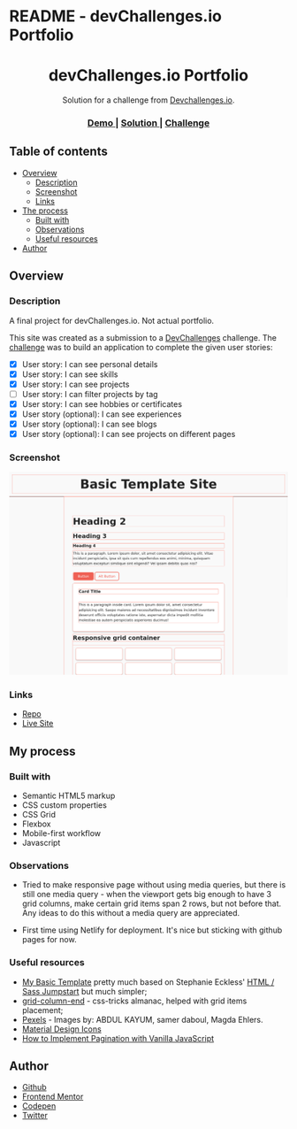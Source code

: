 # README - devChallenges.io Portfolio

<h1 align="center">devChallenges.io Portfolio</h1>

<div align="center">
   Solution for a challenge from  <a href="http://devchallenges.io" target="_blank">Devchallenges.io</a>.
</div>

<div align="center">
  <h3>
    <a href="https://je-jo-devchallenges-portfolio.netlify.app/">
      Demo
    </a>
    <span> | </span>
    <a href="https://github.com/je-jo/devchallenges-portfolio">
      Solution
    </a>
    <span> | </span>
    <a href="https://devchallenges.io/challenges/5ZnOYsSXM24JWnCsNFlt">
      Challenge
    </a>
  </h3>
</div>

## Table of contents

- [Overview](#overview)
  - [Description](#description)
  - [Screenshot](#screenshot)
  - [Links](#links)
- [The process](#the-process)
  - [Built with](#built-with)
  - [Observations](#observations)
  - [Useful resources](#useful-resources)
- [Author](#author)

## Overview

### Description

A final project for devChallenges.io. Not actual portfolio.

This site was created as a submission to a [DevChallenges](https://devchallenges.io/challenges) challenge. The [challenge](https://devchallenges.io/challenges/5ZnOYsSXM24JWnCsNFlt) was to build an application to complete the given user stories:

- [x] User story: I can see personal details
- [x] User story: I can see skills
- [x] User story: I can see projects
- [ ] User story: I can filter projects by tag
- [x] User story: I can see hobbies or certificates
- [x] User story (optional): I can see experiences
- [x] User story (optional): I can see blogs
- [x] User story (optional): I can see projects on different pages

### Screenshot

![](screenshot.png)

### Links

- [Repo](https://github.com/je-jo/devchallenges-portfolio)
- [Live Site](https://je-jo-devchallenges-portfolio.netlify.app/)

## My process

### Built with

- Semantic HTML5 markup
- CSS custom properties
- CSS Grid
- Flexbox
- Mobile-first workflow
- Javascript

### Observations

- Tried to make responsive page without using media queries, but there is still one media query - when the viewport gets big enough to have 3 grid columns, make certain grid items span 2 rows, but not before that. Any ideas to do this without a media query are appreciated.

- First time using Netlify for deployment. It's nice but sticking with github pages for now.


### Useful resources

- [My Basic Template](https://github.com/je-jo/basic-template) pretty much based on Stephanie Eckless' [HTML / Sass Jumpstart](https://github.com/5t3ph/html-sass-jumpstart) but much simpler;
- [grid-column-end](https://css-tricks.com/almanac/properties/g/grid-column-end/) - css-tricks almanac, helped with grid items placement;
- [Pexels](https://www.pexels.com/) - Images by: ABDUL KAYUM, samer daboul, Magda Ehlers.
- [Material Design Icons](https://google.github.io/material-design-icons/)
- [How to Implement Pagination with Vanilla JavaScript](https://webdesign.tutsplus.com/tutorials/pagination-with-vanilla-javascript--cms-41896)

## Author

- [Github](https://github.com/je-jo)
- [Frontend Mentor](https://www.frontendmentor.io/profile/je-jo)
- [Codepen](https://codepen.io/je-jo)
- [Twitter](https://twitter.com/jelena_jo_)